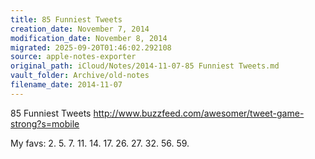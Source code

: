 ```yaml
---
title: 85 Funniest Tweets
creation_date: November 7, 2014
modification_date: November 8, 2014
migrated: 2025-09-20T01:46:02.292108
source: apple-notes-exporter
original_path: iCloud/Notes/2014-11-07-85 Funniest Tweets.md
vault_folder: Archive/old-notes
filename_date: 2014-11-07
---
```



85 Funniest Tweets
http://www.buzzfeed.com/awesomer/tweet-game-strong?s=mobile

My favs:
2.
5. 
7.
11.
14.
17.
26.
27.
32.
56.
59.

